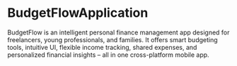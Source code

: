 # BudgetFlowApplication
BudgetFlow is an intelligent personal finance management app designed for freelancers, young professionals, and families. It offers smart budgeting tools, intuitive UI, flexible income tracking, shared expenses, and personalized financial insights – all in one cross-platform mobile app.
